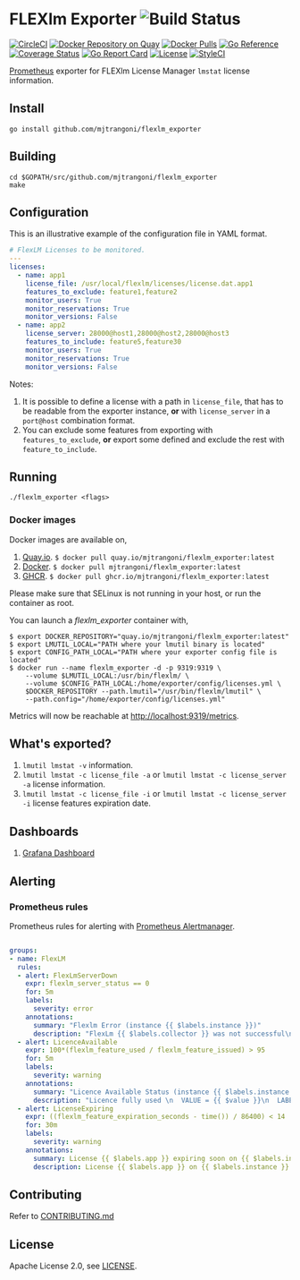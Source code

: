 # FLEXlm Exporter ![Build Status](https://github.com/mjtrangoni/flexlm_exporter/workflows/Build/badge.svg)

[![CircleCI](https://circleci.com/gh/mjtrangoni/flexlm_exporter.svg?style=svg)](https://circleci.com/gh/mjtrangoni/flexlm_exporter)
[![Docker Repository on Quay](https://quay.io/repository/mjtrangoni/flexlm_exporter/status)][quay]
[![Docker Pulls](https://badgen.net/docker/pulls/mjtrangoni/flexlm_exporter?icon=docker)][hub]
[![Go Reference](https://pkg.go.dev/badge/github.com/mjtrangoni/flexlm_exporter.svg)](https://pkg.go.dev/github.com/mjtrangoni/flexlm_exporter)
[![Coverage Status](https://coveralls.io/repos/github/mjtrangoni/flexlm_exporter/badge.svg?branch=main)](https://coveralls.io/github/mjtrangoni/flexlm_exporter?branch=main)
[![Go Report Card](https://goreportcard.com/badge/github.com/mjtrangoni/flexlm_exporter)](https://goreportcard.com/report/github.com/mjtrangoni/flexlm_exporter)
[![License](https://img.shields.io/badge/License-Apache%202.0-blue.svg)](https://raw.githubusercontent.com/mjtrangoni/flexlm_exporter/main/LICENSE)
[![StyleCI](https://github.styleci.io/repos/107779392/shield?branch=main)](https://github.styleci.io/repos/107779392)

[Prometheus](https://prometheus.io/) exporter for FLEXlm License Manager
`lmstat` license information.

## Install

```console
go install github.com/mjtrangoni/flexlm_exporter
```

## Building

```console
cd $GOPATH/src/github.com/mjtrangoni/flexlm_exporter
make
```

## Configuration

This is an illustrative example of the configuration file in YAML format.

```yaml
# FlexLM Licenses to be monitored.
---
licenses:
  - name: app1
    license_file: /usr/local/flexlm/licenses/license.dat.app1
    features_to_exclude: feature1,feature2
    monitor_users: True
    monitor_reservations: True
    monitor_versions: False
  - name: app2
    license_server: 28000@host1,28000@host2,28000@host3
    features_to_include: feature5,feature30
    monitor_users: True
    monitor_reservations: True
    monitor_versions: False
```

Notes:

 1. It is possible to define a license with a path in `license_file`, that has to
 be readable from the exporter instance, **or** with `license_server` in a
 `port@host` combination format.
 2. You can exclude some features from exporting with `features_to_exclude`,
 **or** export some defined and exclude the rest with `feature_to_include`.

## Running

```console
./flexlm_exporter <flags>
```

### Docker images

Docker images are available on,

 1. [Quay.io](https://quay.io/repository/mjtrangoni/flexlm_exporter).
    `$ docker pull quay.io/mjtrangoni/flexlm_exporter:latest`
 1. [Docker](https://hub.docker.com/r/mjtrangoni/flexlm_exporter/).
    `$ docker pull mjtrangoni/flexlm_exporter:latest`
 1. [GHCR](https://github.com/mjtrangoni/flexlm_exporter/pkgs/container/flexlm_exporter/).
    `$ docker pull ghcr.io/mjtrangoni/flexlm_exporter:latest`

Please make sure that SELinux is not running in your host, or run the container
as root.

You can launch a *flexlm_exporter* container with,

```console
$ export DOCKER_REPOSITORY="quay.io/mjtrangoni/flexlm_exporter:latest"
$ export LMUTIL_LOCAL="PATH where your lmutil binary is located"
$ export CONFIG_PATH_LOCAL="PATH where your exporter config file is located"
$ docker run --name flexlm_exporter -d -p 9319:9319 \
    --volume $LMUTIL_LOCAL:/usr/bin/flexlm/ \
    --volume $CONFIG_PATH_LOCAL:/home/exporter/config/licenses.yml \
    $DOCKER_REPOSITORY --path.lmutil="/usr/bin/flexlm/lmutil" \
    --path.config="/home/exporter/config/licenses.yml"
```

Metrics will now be reachable at <http://localhost:9319/metrics>.

## What's exported?

 1. `lmutil lmstat -v` information.
 1. `lmutil lmstat -c license_file -a` or `lmutil lmstat -c license_server -a`
   license information.
 1. `lmutil lmstat -c license_file -i` or `lmutil lmstat -c license_server -i`
   license features expiration date.

## Dashboards

 1. [Grafana Dashboard](https://grafana.com/grafana/dashboards/3854-flexlm)

## Alerting

### Prometheus rules

Prometheus rules for alerting with [Prometheus Alertmanager](https://prometheus.io/docs/alerting/alertmanager/).

```yaml

groups:
- name: FlexLM
  rules:
  - alert: FlexLmServerDown
    expr: flexlm_server_status == 0
    for: 5m
    labels:
      severity: error
    annotations:
      summary: "Flexlm Error (instance {{ $labels.instance }})"
      description: "FlexLm {{ $labels.collector }} was not successful\n  VALUE = {{ $value }}\n  LABELS: {{ $labels }}"
  - alert: LicenceAvailable
    expr: 100*(flexlm_feature_used / flexlm_feature_issued) > 95
    for: 5m
    labels:
      severity: warning
    annotations:
      summary: "Licence Available Status (instance {{ $labels.instance }})"
      description: "Licence fully used \n  VALUE = {{ $value }}\n  LABELS: {{ $labels }}"
  - alert: LicenseExpiring
    expr: ((flexlm_feature_expiration_seconds - time()) / 86400) < 14
    for: 30m
    labels:
      severity: warning
    annotations:
      summary: License {{ $labels.app }} expiring soon on {{ $labels.instance }}
      description: License {{ $labels.app }} on {{ $labels.instance }} has {{ $labels.features }} features ({{ $labels.licenses }} licenses) expiring in {{ $value }} days
```

## Contributing

Refer to [CONTRIBUTING.md](https://github.com/mjtrangoni/flexlm_exporter/blob/main/CONTRIBUTING.md)

## License

Apache License 2.0, see [LICENSE](https://github.com/mjtrangoni/mjtrangoni/blob/main/LICENSE).

[hub]: https://hub.docker.com/r/mjtrangoni/flexlm_exporter/
[quay]: https://quay.io/repository/mjtrangoni/flexlm_exporter
